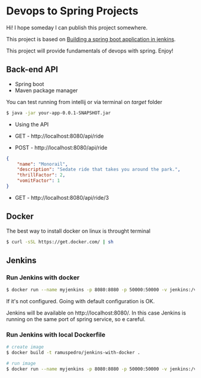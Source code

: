 # Devops to Spring Projects

Hi! I hope someday I can publish this project somewhere.

This project is based on [Building a spring boot application in jenkins](https://tomgregory.com/building-a-spring-boot-application-in-jenkins/).

This project will provide fundamentals of devops with spring. Enjoy!

## Back-end API

- Spring boot
- Maven package manager

You can test running from intellij or via terminal on _target_ folder

```sh
$ java -jar your-app-0.0.1-SNAPSHOT.jar
```

- Using the API

- GET - http://localhost:8080/api/ride
- POST - http://localhost:8080/api/ride

```json
{
	"name": "Monorail",
	"description": "Sedate ride that takes you around the park.",
	"thrillFactor": 2,
	"vomitFactor": 1
}
```

- GET - http://localhost:8080/api/ride/3

## Docker

The best way to install docker on linux is throught terminal

```sh
$ curl -sSL https://get.docker.com/ | sh
```

## Jenkins

### Run Jenkins with docker

```sh
$ docker run --name myjenkins -p 8080:8080 -p 50000:50000 -v jenkins:/var/jenkins_home -v /var/run/docker.sock:/var/run/docker.sock jenkins/jenkins:lts
```

If it's not configured. Going with default configuration is OK.

Jenkins will be available on http://localhost:8080/. In this case Jenkins is running on the same port of spring service, so e careful.

### Run Jenkins with local Dockerfile

```sh
# create image
$ docker build -t ramuspedro/jenkins-with-docker .

# run image
$ docker run --name myjenkins -p 8080:8080 -p 50000:50000 -v jenkins:/var/jenkins_home -v /var/run/docker.sock:/var/run/docker.sock ramuspedro/jenkins-with-docker
```
